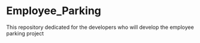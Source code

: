 # Employee_Parking
This repository dedicated for the developers who will develop the employee parking project
